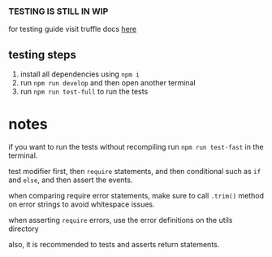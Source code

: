 ### TESTING IS STILL IN WIP

for testing guide visit truffle docs [here](https://trufflesuite.com/docs/truffle/)

## testing steps

1. install all dependencies using `npm i`
2. run `npm run develop` and then open another terminal
3. run `npm run test-full` to run the tests

# notes

if you want to run the tests without recompiling run `npm run test-fast` in the terminal.

test modifier first, then `require` statements, and then conditional such as `if` and `else`, and then assert the events.

when comparing require error statements, make sure to call `.trim()` method on error strings to avoid whitespace issues.

when asserting `require` errors, use the error definitions on the utils directory

also, it is recommended to tests and asserts return statements.
